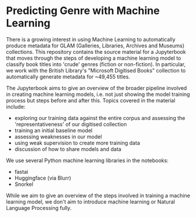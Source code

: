 # Predicting Genre with Machine Learning

There is a growing interest in using Machine Learning to automatically produce metadata for GLAM (Galleries, Libraries, Archives and Museums) collections. This repository contains the source material for a Jupyterbook that moves through the steps of developing a machine learning model to classify book titles into 'crude' genres (fiction or non-fiction). In particular, we work with the British Library's "Microsoft Digitised Books" collection to automatically generate metadata for ~49,455 titles. 

The Jupyterbook aims to give an overview of the broader pipeline involved in creating machine learning models, i.e. not just showing the model training process but steps before and after this. Topics covered in the material include: 

- exploring our training data against the entire corpus and assessing the 'representativeness' of our digitised collection
- training an initial baseline model
- assessing weaknesses in our model 
- using weak supervision to create more training data
- discussion of how to share models and data

We use several Python machine learning libraries in the notebooks:

- fastai 
- Huggingface (via Blurr) 
- Snorkel 

While we aim to give an overview of the steps involved in training a machine learning model, we don't aim to introduce machine learning or Natural Language Processing fully. 
